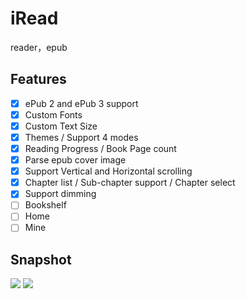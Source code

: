 # iRead
reader，epub

## Features

- [x] ePub 2 and ePub 3 support
- [x] Custom Fonts
- [x] Custom Text Size
- [x] Themes / Support 4 modes
- [x] Reading Progress / Book Page count
- [x] Parse epub cover image
- [x] Support Vertical and Horizontal scrolling
- [x] Chapter list / Sub-chapter support / Chapter select
- [x] Support dimming
- [ ] Bookshelf
- [ ] Home
- [ ] Mine

## Snapshot
![](https://gitee.com/zhiyongzou/images/raw/master/iRead/book_list.png)
![](https://gitee.com/zhiyongzou/images/raw/master/iRead/read_snap.png)
